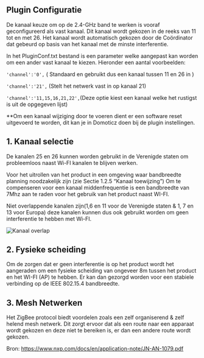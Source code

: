 ﻿
## Plugin Configuratie

De kanaal keuze om op de 2.4-GHz band te werken is vooraf geconfigureerd als vast kanaal. Dit kanaal wordt gekozen in de reeks van 11 tot en met 26. Het kanaal wordt automatisch gekozen door de Coördinator dat gebeurd op basis van het kanaal met de minste interferentie.

In het PluginConf.txt bestand is een parameter welke aangepast kan worden om een ander vast kanaal te kiezen. Hieronder een aantal voorbeelden:

`'channel':'0',` ( Standaard en gebruikt dus een kanaal tussen 11 en 26 in )

`'channel':'21',` (Stelt het netwerk vast in op kanaal 21)

`'channel':'11,15,16,21,22',`(Deze optie kiest een kanaal welke het rustigst is uit de opgegeven lijst)

**Om een kanaal wijziging door te voeren dient er een software reset uitgevoerd te worden, dit kan je in Domoticz doen bij de plugin instellingen.

## 1. Kanaal selectie
De kanalen 25 en 26 kunnen worden gebruikt in de Verenigde staten om probleemloos naast Wi-FI kanalen te blijven werken.

Voor het uitrollen van het product in een omgeving waar bandbreedte planning noodzakelijk zijn (zie Sectie 1.2.5 “Kanaal toewijzing”)
Om te compenseren voor een kanaal middenfrequentie is een bandbreedte van 7Mhz aan te raden voor het gebruik van het product naast WI-FI.

Niet overlappende kanalen zijn(1,6 en 11 voor de Verenigde staten & 1, 7 en 13 voor Europa) deze kanalen kunnen dus ook gebruikt worden om geen interferentie te hebben met Wi-FI.

![Kanaal overlap](https://github.com/sasu-drooz/Domoticz-Zigate/blob/dev-grpmgt/images/Channel-Allocations.png)

## 2. Fysieke scheiding
Om de zorgen dat er geen interferentie is op het product wordt het aangeraden om een fysieke scheiding van ongeveer 8m tussen het product en het WI-FI (AP) te hebben. Er kan dan gezorgd worden voor een stabiele verbinding op de IEEE 802.15.4 bandbreedte.

## 3. Mesh Netwerken 
Het ZigBee protocol biedt voordelen zoals een zelf organiserend & zelf helend mesh netwerk. Dit zorgt ervoor dat als een route naar een apparaat wordt gekozen en deze niet te bereiken is, er dan een andere route wordt gekozen.

Bron: https://www.nxp.com/docs/en/application-note/JN-AN-1079.pdf



